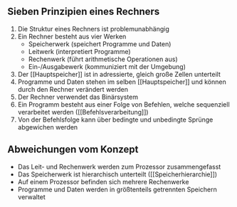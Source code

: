 ## Sieben Prinzipien eines Rechners
1. Die Struktur eines Rechners ist problemunabhängig
2. Ein Rechner besteht aus vier Werken
	- Speicherwerk (speichert Programme und Daten)
	- Leitwerk (interpretiert Programme)
	- Rechenwerk (führt arithmetische Operationen aus)
	- Ein-/Ausgabewerk (kommuniziert mit der Umgebung)
4. Der [[Hauptspeicher]] ist in adressierte, gleich große Zellen unterteilt
5. Programme und Daten stehen im selben [[Hauptspeicher]] und können durch den Rechner verändert werden
6. Der Rechner verwendet das Binärsystem
7. Ein Programm besteht aus einer Folge von Befehlen, welche sequenziell verarbeitet werden ([[Befehlsverarbeitung]])
8. Von der Befehlsfolge kann über bedingte und unbedingte Sprünge abgewichen werden

## Abweichungen vom Konzept
- Das Leit- und Rechenwerk werden zum Prozessor zusammengefasst
- Das Speicherwerk ist hierarchisch unterteilt ([[Speicherhierarchie]])
- Auf einem Prozessor befinden sich mehrere Rechenwerke
- Programme und Daten werden in größtenteils getrennten Speichern verwaltet